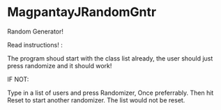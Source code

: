 # MagpantayJRandomGntr


Random Generator! 

Read instructions! : 

The program shoud start with the class list already, the user should just press randomize and it should work! 

IF NOT: 

Type in a list of users and press Randomizer, Once preferrably. Then hit Reset to start another randomizer. The list would not be reset.
